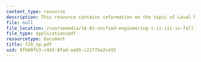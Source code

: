```yaml
---
content_type: resource
description: This resource contains information on the topic of Laval Nozzle Flows.
file: null
file_location: /coursemedia/16-01-unified-engineering-i-ii-iii-iv-fall-2005-spring-2006/9fb00fb3c4d38fadaa65c21f7ba2ce92_f20_sp.pdf
file_type: application/pdf
resourcetype: Document
title: f20_sp.pdf
uid: 9fb00fb3-c4d3-8fad-aa65-c21f7ba2ce92
---
```


